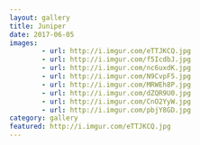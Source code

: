 ```yaml
---
layout: gallery
title: Juniper
date: 2017-06-05
images:
        - url: http://i.imgur.com/eTTJKCQ.jpg
        - url: http://i.imgur.com/f5IcdbJ.jpg
        - url: http://i.imgur.com/nc6uxdK.jpg
        - url: http://i.imgur.com/N9CvpF5.jpg
        - url: http://i.imgur.com/MRWEh8P.jpg
        - url: http://i.imgur.com/dZQR9U0.jpg
        - url: http://i.imgur.com/CnO2YyW.jpg
        - url: http://i.imgur.com/pbjY8GD.jpg
category: gallery
featured: http://i.imgur.com/eTTJKCQ.jpg
---
```

